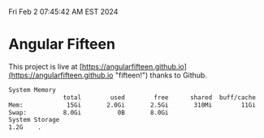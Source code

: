 Fri Feb  2 07:45:42 AM EST 2024

# Angular Fifteen


This project is live at [https://angularfifteen.github.io](https://angularfifteen.github.io "fifteen!") thanks to Github.

```bash
System Memory
               total        used        free      shared  buff/cache   available
Mem:            15Gi       2.0Gi       2.5Gi       310Mi        11Gi        13Gi
Swap:          8.0Gi          0B       8.0Gi
System Storage
1.2G	.
```
```bash
